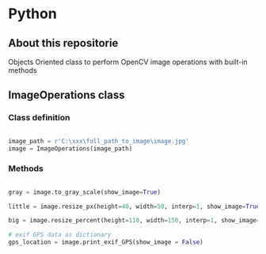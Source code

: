 # Python

## About this repositorie

Objects Oriented class to perform OpenCV image operations with built-in methods

## ImageOperations class

### Class definition

```python

image_path = r'C:\xxx\full_path_to_image\image.jpg'
image = ImageOperations(image_path)

```

### Methods

```python

gray = image.to_gray_scale(show_image=True)

little = image.resize_px(height=40, width=50, interp=1, show_image=True)

big = image.resize_percent(height=110, width=150, interp=1, show_image=True)

# exif GPS data as dictionary 
gps_location = image.print_exif_GPS(show_image = False)

```
